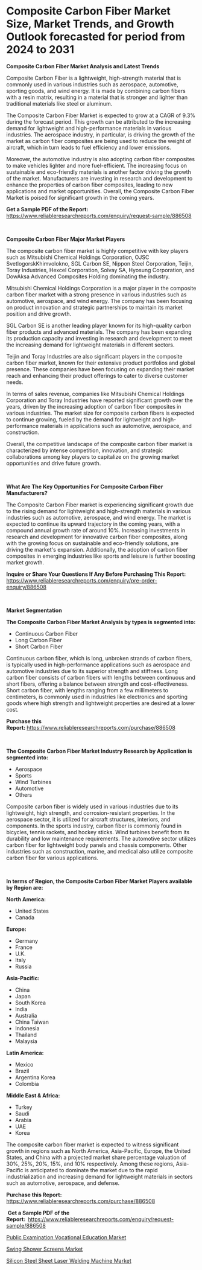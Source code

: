<p><h1>Composite Carbon Fiber Market Size, Market Trends, and Growth Outlook forecasted for period from 2024 to 2031</h1></p><p><strong>Composite Carbon Fiber Market Analysis and Latest Trends</strong></p>
<p><p>Composite Carbon Fiber is a lightweight, high-strength material that is commonly used in various industries such as aerospace, automotive, sporting goods, and wind energy. It is made by combining carbon fibers with a resin matrix, resulting in a material that is stronger and lighter than traditional materials like steel or aluminum.</p><p>The Composite Carbon Fiber Market is expected to grow at a CAGR of 9.3% during the forecast period. This growth can be attributed to the increasing demand for lightweight and high-performance materials in various industries. The aerospace industry, in particular, is driving the growth of the market as carbon fiber composites are being used to reduce the weight of aircraft, which in turn leads to fuel efficiency and lower emissions.</p><p>Moreover, the automotive industry is also adopting carbon fiber composites to make vehicles lighter and more fuel-efficient. The increasing focus on sustainable and eco-friendly materials is another factor driving the growth of the market. Manufacturers are investing in research and development to enhance the properties of carbon fiber composites, leading to new applications and market opportunities. Overall, the Composite Carbon Fiber Market is poised for significant growth in the coming years.</p></p>
<p><strong>Get a Sample PDF of the Report:&nbsp;</strong> <a href="https://www.reliableresearchreports.com/enquiry/request-sample/886508">https://www.reliableresearchreports.com/enquiry/request-sample/886508</a></p>
<p>&nbsp;</p>
<p><strong>Composite Carbon Fiber Major Market Players</strong></p>
<p><p>The composite carbon fiber market is highly competitive with key players such as Mitsubishi Chemical Holdings Corporation, OJSC SvetlogorskKhimvolokno, SGL Carbon SE, Nippon Steel Corporation, Teijin, Toray Industries, Hexcel Corporation, Solvay SA, Hyosung Corporation, and DowAksa Advanced Composites Holding dominating the industry.</p><p>Mitsubishi Chemical Holdings Corporation is a major player in the composite carbon fiber market with a strong presence in various industries such as automotive, aerospace, and wind energy. The company has been focusing on product innovation and strategic partnerships to maintain its market position and drive growth.</p><p>SGL Carbon SE is another leading player known for its high-quality carbon fiber products and advanced materials. The company has been expanding its production capacity and investing in research and development to meet the increasing demand for lightweight materials in different sectors.</p><p>Teijin and Toray Industries are also significant players in the composite carbon fiber market, known for their extensive product portfolios and global presence. These companies have been focusing on expanding their market reach and enhancing their product offerings to cater to diverse customer needs.</p><p>In terms of sales revenue, companies like Mitsubishi Chemical Holdings Corporation and Toray Industries have reported significant growth over the years, driven by the increasing adoption of carbon fiber composites in various industries. The market size for composite carbon fibers is expected to continue growing, fueled by the demand for lightweight and high-performance materials in applications such as automotive, aerospace, and construction.</p><p>Overall, the competitive landscape of the composite carbon fiber market is characterized by intense competition, innovation, and strategic collaborations among key players to capitalize on the growing market opportunities and drive future growth.</p></p>
<p>&nbsp;</p>
<p><strong>What Are The Key Opportunities For Composite Carbon Fiber Manufacturers?</strong></p>
<p><p>The Composite Carbon Fiber market is experiencing significant growth due to the rising demand for lightweight and high-strength materials in various industries such as automotive, aerospace, and wind energy. The market is expected to continue its upward trajectory in the coming years, with a compound annual growth rate of around 10%. Increasing investments in research and development for innovative carbon fiber composites, along with the growing focus on sustainable and eco-friendly solutions, are driving the market's expansion. Additionally, the adoption of carbon fiber composites in emerging industries like sports and leisure is further boosting market growth.</p></p>
<p><strong>Inquire or Share Your Questions If Any Before Purchasing This Report:</strong> <a href="https://www.reliableresearchreports.com/enquiry/pre-order-enquiry/886508">https://www.reliableresearchreports.com/enquiry/pre-order-enquiry/886508</a></p>
<p>&nbsp;</p>
<p><strong>Market Segmentation</strong></p>
<p><strong>The Composite Carbon Fiber Market Analysis by types is segmented into:</strong></p>
<p><ul><li>Continuous Carbon Fiber</li><li>Long Carbon Fiber</li><li>Short Carbon Fiber</li></ul></p>
<p><p>Continuous carbon fiber, which is long, unbroken strands of carbon fibers, is typically used in high-performance applications such as aerospace and automotive industries due to its superior strength and stiffness. Long carbon fiber consists of carbon fibers with lengths between continuous and short fibers, offering a balance between strength and cost-effectiveness. Short carbon fiber, with lengths ranging from a few millimeters to centimeters, is commonly used in industries like electronics and sporting goods where high strength and lightweight properties are desired at a lower cost.</p></p>
<p><strong>Purchase this Report:&nbsp;</strong><a href="https://www.reliableresearchreports.com/purchase/886508">https://www.reliableresearchreports.com/purchase/886508</a></p>
<p>&nbsp;</p>
<p><strong>The Composite Carbon Fiber Market Industry Research by Application is segmented into:</strong></p>
<p><ul><li>Aerospace</li><li>Sports</li><li>Wind Turbines</li><li>Automotive</li><li>Others</li></ul></p>
<p><p>Composite carbon fiber is widely used in various industries due to its lightweight, high strength, and corrosion-resistant properties. In the aerospace sector, it is utilized for aircraft structures, interiors, and components. In the sports industry, carbon fiber is commonly found in bicycles, tennis rackets, and hockey sticks. Wind turbines benefit from its durability and low maintenance requirements. The automotive sector utilizes carbon fiber for lightweight body panels and chassis components. Other industries such as construction, marine, and medical also utilize composite carbon fiber for various applications.</p></p>
<p>&nbsp;</p>
<p><strong>In terms of Region, the Composite Carbon Fiber Market Players available by Region are:</strong></p>
<p>
    <p> <strong> North America: </strong>
        <ul>
            <li>United States</li>
            <li>Canada</li>
        </ul>
        </p> 
    <p> <strong> Europe: </strong>
        <ul>
            <li>Germany</li>
            <li>France</li>
            <li>U.K.</li>
            <li>Italy</li>
            <li>Russia</li>
        </ul>
        </p> 
    <p> <strong> Asia-Pacific: </strong>
        <ul>
            <li>China</li>
            <li>Japan</li>
            <li>South Korea</li>
            <li>India</li>
            <li>Australia</li>
            <li>China Taiwan</li>
            <li>Indonesia</li>
            <li>Thailand</li>
            <li>Malaysia</li>
        </ul>
        </p> 
    <p> <strong> Latin America: </strong>
        <ul>
            <li>Mexico</li>
            <li>Brazil</li>
            <li>Argentina Korea</li>
            <li>Colombia</li>
        </ul>
        </p> 
    <p> <strong> Middle East & Africa: </strong>
        <ul>
            <li>Turkey</li>
            <li>Saudi</li>
            <li>Arabia</li>
            <li>UAE</li>
            <li>Korea</li>
        </ul>
    </p>
    </p>
<p><p>The composite carbon fiber market is expected to witness significant growth in regions such as North America, Asia-Pacific, Europe, the United States, and China with a projected market share percentage valuation of 30%, 25%, 20%, 15%, and 10% respectively. Among these regions, Asia-Pacific is anticipated to dominate the market due to the rapid industrialization and increasing demand for lightweight materials in sectors such as automotive, aerospace, and defense.</p></p>
<p><strong>Purchase this Report: </strong><a href="https://www.reliableresearchreports.com/purchase/886508">https://www.reliableresearchreports.com/purchase/886508</a></p>
<p>&nbsp;<strong>Get a Sample PDF of the Report:&nbsp;&nbsp;</strong><a href="https://www.reliableresearchreports.com/enquiry/request-sample/886508">https://www.reliableresearchreports.com/enquiry/request-sample/886508</a></p>
<p><strong></strong></p>
<p><p><a href="https://view.publitas.com/reportprime-1/public-examination-vocational-education-market-size-growth-and-forecast-from-2023-2030/">Public Examination Vocational Education Market</a></p><p><a href="https://view.publitas.com/reportprime-1/swing-shower-screens-market-growth-market-trends-covid-19-impact-and-forecasts-for-period-from-2023-2030/">Swing Shower Screens Market</a></p><p><a href="https://view.publitas.com/reportprime-1/silicon-steel-sheet-laser-welding-machine-market-share-market-new-trends-analysis-report-by-type-by-application-by-end-use-by-region-and-segment-forecasts-2023-2030/">Silicon Steel Sheet Laser Welding Machine Market</a></p></p>